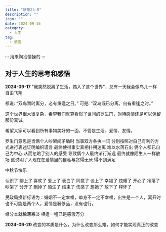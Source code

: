 ```yaml
---
title: "感悟24-9"
description: ""
icon: ""
date: 2024-09-16
category:
  - 人生
tag:
  - 感悟
---
```


:::
用来陶冶情操的
:::

## 对于人生的思考和感悟
**2024-09-17**
"我突然脱离了生活，踏入了这个世界"，总有一天我会像鸟儿一样自由飞翔

都说: “双鸟暂时离分，必有重逢之日。”
可是: “双鸟既已分离，何有重逢之时。” 

这个世界很大很复杂，希望我们就算看惯了世间的罗生门，对待感情还是可以保留那份真诚。

希望大家可以看到所有事物美好的一面，不管是生活、爱情、友情。

罗生门意思是当俩个人吵架闹矛盾时 当事双方各执一词 分别按照对自己有利的方式进行表述证明编织谎言 最终使得事实真相扑朔迷离 难以水落石出 俩个人都已自己为中心 从而忽略了别人的感受 导致俩个人最终渐行渐远 最终就像陌生人一样散场 这说明了人现在在爱情里的自私与贪得无厌 得不到满足

中秋节快乐

认识了  聊上了   喜欢了  爱上了  表白了  同意了  谈上了   幸福了  炫耀了   开心了  冷落了  吵架了  分开了  删掉了  陌生了  结束了  伤感了  想她了  放下了  释怀了

民政局换新标语为：婚姻不一定幸福，单身不一定不幸福，出生是一个人，离开时也不可能是两个人，爱情是奢侈品，没有也行。

缘分本就稀薄寡淡 相逢一程已是感激万分

**2024-09-20**
改变的本质是什么，为什么改变那么难，如何才能实现真正的改变